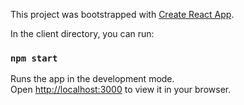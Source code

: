 This project was bootstrapped with [Create React App](https://github.com/facebook/create-react-app).

In the client directory, you can run:

### `npm start`

Runs the app in the development mode.\
Open [http://localhost:3000](http://localhost:3000) to view it in your browser.
